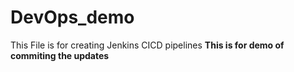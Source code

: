 # DevOps_demo
This File is for creating Jenkins CICD pipelines
**This is for demo of commiting the updates**
